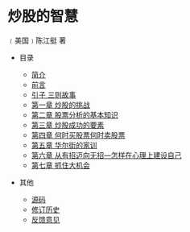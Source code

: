  # 炒股的智慧

﹝美国﹞陈江挺 著

* 目录
  * [简介](README.md)
  * [前言](docs/preface.md)
  * [引子 三则故事](docs/introduction.md)
  * [第一章 炒股的挑战](docs/the-challenge-of-trading-stocks.md)
  * [第二章 股票分析的基本知识](docs/basic-knowledge-of-stock-analysis.md)
  * [第三章 炒股成功的要素](docs/elements-of-success.md)
  * [第四章 何时买股票何时卖股票](docs/when-to-buy-stocks-and-when-to-sell.md)
  * [第五章 华尔街的家训](docs/wall-street-family-motto.md)
  * [第六章 从有招迈向无招—怎样在心理上建设自己](#docs/moving-from-trick-to-no-trick.md)
  * [第七章 抓住大机会](#docs/seizing-big-opportunities.md)

* 其他
  * [源码](https://github.com/codeyu/the-wisdom-of-trade-stocks)
  * [修订历史](https://github.com/codeyu/the-wisdom-of-trade-stocks/commits/master)
  * [反馈意见](https://github.com/codeyu/the-wisdom-of-trade-stocks/issues)
